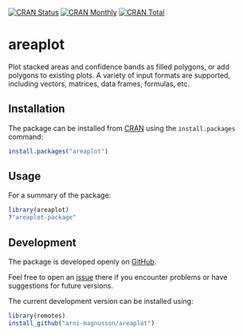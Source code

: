[![CRAN Status](https://r-pkg.org/badges/version/areaplot)](https://cran.r-project.org/package=areaplot)
[![CRAN Monthly](https://cranlogs.r-pkg.org/badges/areaplot)](https://cran.r-project.org/package=areaplot)
[![CRAN Total](https://cranlogs.r-pkg.org/badges/grand-total/areaplot)](https://cran.r-project.org/package=areaplot)

areaplot
========

Plot stacked areas and confidence bands as filled polygons, or add polygons to
existing plots. A variety of input formats are supported, including vectors,
matrices, data frames, formulas, etc.

Installation
------------

The package can be installed from
[CRAN](https://cran.r-project.org/package=areaplot) using the `install.packages`
command:

```R
install.packages("areaplot")
```

Usage
-----

For a summary of the package:

```R
library(areaplot)
?"areaplot-package"
```

Development
-----------

The package is developed openly on
[GitHub](https://github.com/arni-magnusson/areaplot).

Feel free to open an [issue](https://github.com/arni-magnusson/areaplot/issues)
there if you encounter problems or have suggestions for future versions.

The current development version can be installed using:

```R
library(remotes)
install_github("arni-magnusson/areaplot")
```

